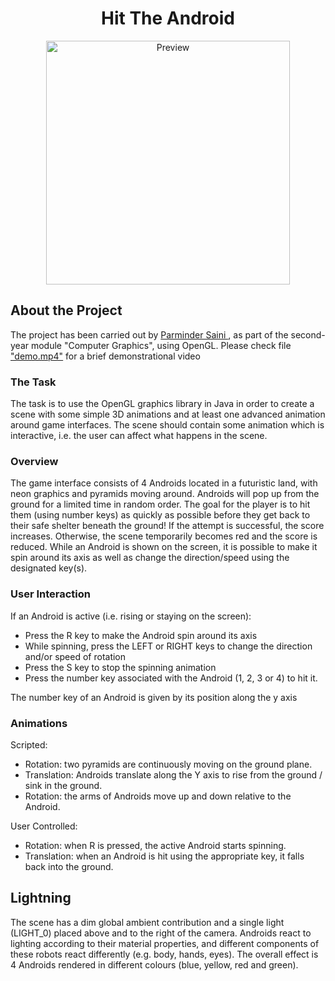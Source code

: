 # <h1 align="center"><b>Hit The Android</b></h1>
<p align="center">
   <img src="https://media.discordapp.net/attachments/776491759358181380/849358297421316146/2021-06-01_20_45_16-Hit_the_Android.jpg" alt="Preview" height="390">
</p>

## About the Project
The project has been carried out by <a href = "https://github.com/Parmo7"> Parminder Saini </a>, as part of the second-year module "Computer Graphics", using OpenGL. Please check file ["demo.mp4"](demo.mp4) for a brief demonstrational video

### The Task
The task is to use the OpenGL graphics library in Java in order to create a scene with some simple 3D animations and at least one advanced animation around game interfaces. 
The scene should contain some animation which is interactive, i.e. the user can affect what happens in the scene.


### Overview
The game interface consists of 4 Androids located in a futuristic land, with neon graphics and pyramids
moving around. Androids will pop up from the ground for a limited time in random order. The goal for
the player is to hit them (using number keys) as quickly as possible before they get back to their safe
shelter beneath the ground! If the attempt is successful, the score increases. Otherwise, the scene
temporarily becomes red and the score is reduced. While an Android is shown on the screen, it is possible
to make it spin around its axis as well as change the direction/speed using the designated key(s).

### User Interaction
If an Android is active (i.e. rising or staying on the screen):
<ul>
<li>Press the R key to make the Android spin around its axis</li>
<li>While spinning, press the LEFT or RIGHT keys to change the direction and/or speed of rotation</li>
<li>Press the S key to stop the spinning animation</li>
<li>Press the number key associated with the Android (1, 2, 3 or 4) to hit it.</li>
</ul>
The number key of an Android is given by its position along the y axis

### Animations
Scripted:
<ul>
<li>Rotation: two pyramids are continuously moving on the ground plane.</li>
<li>Translation: Androids translate along the Y axis to rise from the ground / sink in the ground.</li>
<li>Rotation: the arms of Androids move up and down relative to the Android.</li>
</ul>
User Controlled:
<ul>
<li>Rotation: when R is pressed, the active Android starts spinning.</li>
<li>Translation: when an Android is hit using the appropriate key, it falls back into the ground.</li>
</ul>

## Lightning
The scene has a dim global ambient contribution and a single light (LIGHT_0) placed above and to the
right of the camera. Androids react to lighting according to their material properties, and different
components of these robots react differently (e.g. body, hands, eyes). The overall effect is 4 Androids
rendered in different colours (blue, yellow, red and green).

